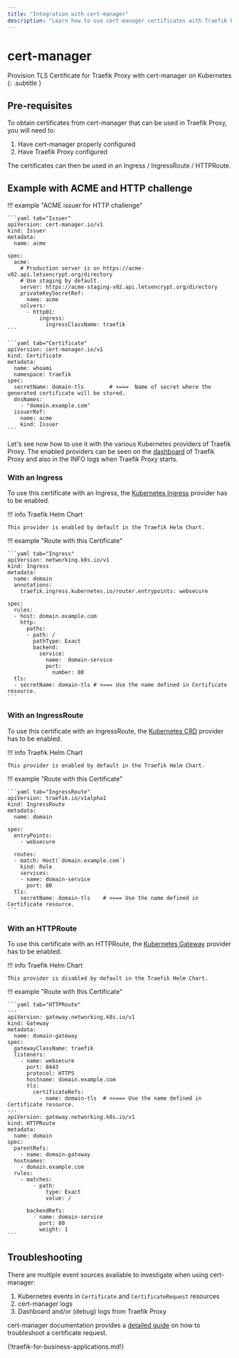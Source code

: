 ```yaml
---
title: "Integration with cert-manager"
description: "Learn how to use cert-manager certificates with Traefik Proxy for your routers. Read the technical documentation."
---
```


# cert-manager

Provision TLS Certificate for Traefik Proxy with cert-manager on Kubernetes
{: .subtitle }

## Pre-requisites

To obtain certificates from cert-manager that can be used in Traefik Proxy, you will need to:

1. Have cert-manager properly configured
2. Have Traefik Proxy configured

The certificates can then be used in an Ingress / IngressRoute / HTTPRoute.

## Example with ACME and HTTP challenge

!!! example "ACME issuer for HTTP challenge"

    ```yaml tab="Issuer"
    apiVersion: cert-manager.io/v1
    kind: Issuer
    metadata:
      name: acme

    spec:
      acme:
        # Production server is on https://acme-v02.api.letsencrypt.org/directory
        # Use staging by default.
        server: https://acme-staging-v02.api.letsencrypt.org/directory
        privateKeySecretRef:
          name: acme
        solvers:
          - http01:
              ingress:
                ingressClassName: traefik
    ```

    ```yaml tab="Certificate"
    apiVersion: cert-manager.io/v1
    kind: Certificate
    metadata:
      name: whoami
      namespace: traefik
    spec:
      secretName: domain-tls        # <===  Name of secret where the generated certificate will be stored.
      dnsNames:
        - "domain.example.com"
      issuerRef:
        name: acme
        kind: Issuer
    ```

Let's see now how to use it with the various Kubernetes providers of Traefik Proxy.
The enabled providers can be seen on the [dashboard](../operations/dashboard.md) of Traefik Proxy and also in the INFO logs when Traefik Proxy starts.

### With an Ingress

To use this certificate with an Ingress, the [Kubernetes Ingress](../providers/kubernetes-ingress.md) provider has to be enabled.

!!! info Traefik Helm Chart

    This provider is enabled by default in the Traefik Helm Chart.

!!! example "Route with this Certificate"

    ```yaml tab="Ingress"
    apiVersion: networking.k8s.io/v1
    kind: Ingress
    metadata:
      name: domain
      annotations:
        traefik.ingress.kubernetes.io/router.entrypoints: websecure

    spec:
      rules:
      - host: domain.example.com
        http:
          paths:
          - path: /
            pathType: Exact
            backend:
              service:
                name:  domain-service
                port:
                  number: 80
      tls:
      - secretName: domain-tls # <=== Use the name defined in Certificate resource.
    ```

### With an IngressRoute

To use this certificate with an IngressRoute, the [Kubernetes CRD](../providers/kubernetes-crd.md) provider has to be enabled.

!!! info Traefik Helm Chart

    This provider is enabled by default in the Traefik Helm Chart.

!!! example "Route with this Certificate"

    ```yaml tab="IngressRoute"
    apiVersion: traefik.io/v1alpha1
    kind: IngressRoute
    metadata:
      name: domain

    spec:
      entryPoints:
        - websecure

      routes:
      - match: Host(`domain.example.com`)
        kind: Rule
        services:
        - name: domain-service
          port: 80
      tls:
        secretName: domain-tls    # <=== Use the name defined in Certificate resource.
    ```

### With an HTTPRoute

To use this certificate with an HTTPRoute, the [Kubernetes Gateway](../routing/providers/kubernetes-gateway.md) provider has to be enabled.

!!! info Traefik Helm Chart

    This provider is disabled by default in the Traefik Helm Chart.

!!! example "Route with this Certificate"

    ```yaml tab="HTTPRoute"
    ---
    apiVersion: gateway.networking.k8s.io/v1
    kind: Gateway
    metadata:
      name: domain-gateway
    spec:
      gatewayClassName: traefik
      listeners:
        - name: websecure
          port: 8443
          protocol: HTTPS
          hostname: domain.example.com
          tls:
            certificateRefs:
              - name: domain-tls  # <==== Use the name defined in Certificate resource.
    ---
    apiVersion: gateway.networking.k8s.io/v1
    kind: HTTPRoute
    metadata:
      name: domain
    spec:
      parentRefs:
        - name: domain-gateway
      hostnames:
        - domain.example.com
      rules:
        - matches:
            - path:
                type: Exact
                value: /

          backendRefs:
            - name: domain-service
              port: 80
              weight: 1
    ```

## Troubleshooting

There are multiple event sources available to investigate when using cert-manager:

1. Kubernetes events in `Certificate` and `CertificateRequest` resources
2. cert-manager logs
3. Dashboard and/or (debug) logs from Traefik Proxy

cert-manager documentation provides a [detailed guide](https://cert-manager.io/docs/troubleshooting/) on how to troubleshoot a certificate request.

{!traefik-for-business-applications.md!}
